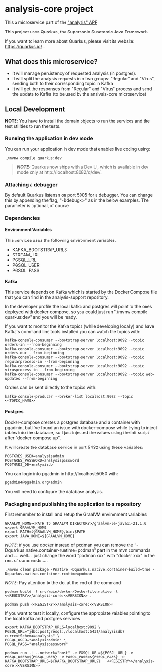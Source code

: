 # analysis-core project

This a microservice part of the ["analysis" APP](https://github.com/luisarizmendi/analysis)

This project uses Quarkus, the Supersonic Subatomic Java Framework.

If you want to learn more about Quarkus, please visit its website: https://quarkus.io/ .

## What does this microservice?

* It will manage persistency of requested analysis (in postgres). 
* It will split the analysis requests into two groups: "Regular" and "Virus", sending both to their corresponding topic in Kafka
* It will get the responses from "Regular" and "Virus" process and send the update to Kafka (to be used by the analysis-core microservice)

## Local Development

__NOTE__: You have to install the domain objects to run the services and the test utilities to run the tests. 


### Running the application in dev mode

You can run your application in dev mode that enables live coding using:
```shell script
./mvnw compile quarkus:dev
```

> **_NOTE:_**  Quarkus now ships with a Dev UI, which is available in dev mode only at http://localhost:8082/q/dev/.


### Attaching a debugger

By default Quarkus listensn on port 5005 for a debugger.  You can change this by appending the flag, "-Ddebug<<PORT NUMBER>>" as in the below examples.  The parameter is optional, of course

### Dependencies
#### Environment Variables

This services uses the following environment variables:
* KAFKA_BOOTSTRAP_URLS
* STREAM_URL
* PGSQL_URL
* PGSQL_USER
* PGSQL_PASS

#### Kafka
This service depends on Kafka which is started by the Docker Compose file that you can find in the analysis-support repository.

In the developer profile the local kafka and postgres will point to the ones deployed with docker-compose, so you could just run "./mvnw compile quarkus:dev" and you will be ready.


If you want to monitor the Kafka topics (while developing locally) and have Kafka's command line tools installed you can watch the topics with:

```shell script
kafka-console-consumer --bootstrap-server localhost:9092 --topic orders-in --from-beginning
kafka-console-consumer --bootstrap-server localhost:9092 --topic orders-out --from-beginning
kafka-console-consumer --bootstrap-server localhost:9092 --topic regularprocess-in --from-beginning
kafka-console-consumer --bootstrap-server localhost:9092 --topic virusprocess-in --from-beginning
kafka-console-consumer --bootstrap-server localhost:9092 --topic web-updates --from-beginning
```

Orders can be sent directly to the topics with:

```shell script
kafka-console-producer --broker-list localhost:9092 --topic <<TOPIC_NAME>>
```

#### Postgres

Docker-compose creates a postgres database and a container with pgadmin, but I've found an issue with docker-compose while trying to inject tables into the database, so I just injected the values using the init script after "docker-compose up".

It will create the database service in port 5432 using these variables:

```shell script
POSTGRES_USER=analysisadmin
POSTGRES_PASSWORD=analysispassword
POSTGRES_DB=analysisdb
```

You can login into pgadmin in http://localhost:5050 with:

```shell script
pgadmin4@pgadmin.org/admin
```

You will need to configure the database analysis.

### Packaging and publishing the application to a repository

First remember to install and setup the GraalVM environment variables:

```shell
GRAALVM_HOME=<PATH TO GRAALVM DIRECTORY>/graalvm-ce-java11-21.1.0
export GRAALVM_HOME
export PATH=${GRAALVM_HOME}/bin:$PATH
export JAVA_HOME=${GRAALVM_HOME}
```

_NOTE_: if you use docker instead of podman you can remove the "-Dquarkus.native.container-runtime=podman" part in the mvn commands and .... well.... just change the word "podman xxx" with "docker xxx" in the rest of commands.....



```shell
./mvnw clean package -Pnative -Dquarkus.native.container-build=true -Dquarkus.native.container-runtime=podman
```

_NOTE_: Pay attention to the dot at the end of the command

```shell
podman build -f src/main/docker/Dockerfile.native -t <<REGISTRY>>/analysis-core:<<VERSION>> .
```


```shell
podman push <<REGISTRY>>/analysis-core:<<VERSION>>
```

If you want to test it locally, configure the appropiate vaiables pointing to the local kafka and postgres services


```shell
export KAFKA_BOOTSTRAP_URLS=localhost:9092 \
PGSQL_URL="jdbc:postgresql://localhost:5432/analysisdb?currentSchema=analysis" \
PGSQL_USER="analysisadmin" \
PGSQL_PASS="analysispassword"
```

```shell
podman run -i --network="host" -e PGSQL_URL=${PGSQL_URL} -e PGSQL_USER=${PGSQL_USER} -e PGSQL_PASS=${PGSQL_PASS} -e KAFKA_BOOTSTRAP_URLS=${KAFKA_BOOTSTRAP_URLS}   <<REGISTRY>>/analysis-core:<<VERSION>>
```

